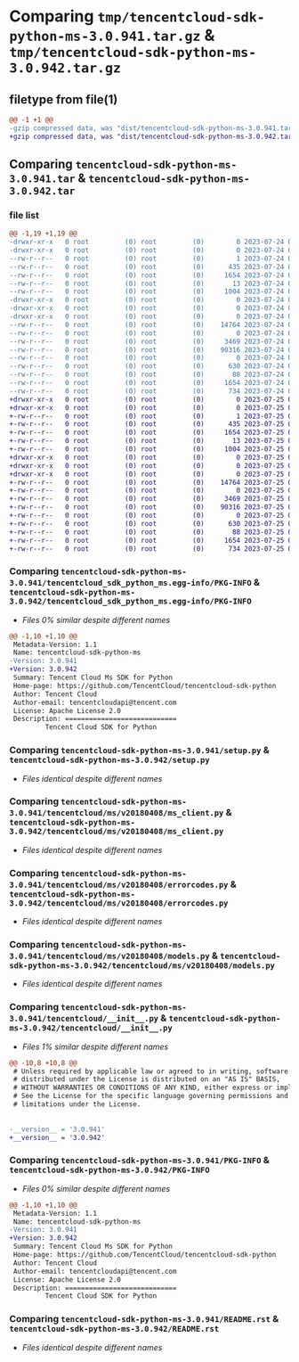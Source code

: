 # Comparing `tmp/tencentcloud-sdk-python-ms-3.0.941.tar.gz` & `tmp/tencentcloud-sdk-python-ms-3.0.942.tar.gz`

## filetype from file(1)

```diff
@@ -1 +1 @@
-gzip compressed data, was "dist/tencentcloud-sdk-python-ms-3.0.941.tar", last modified: Mon Jul 24 00:40:49 2023, max compression
+gzip compressed data, was "dist/tencentcloud-sdk-python-ms-3.0.942.tar", last modified: Tue Jul 25 04:22:04 2023, max compression
```

## Comparing `tencentcloud-sdk-python-ms-3.0.941.tar` & `tencentcloud-sdk-python-ms-3.0.942.tar`

### file list

```diff
@@ -1,19 +1,19 @@
-drwxr-xr-x   0 root         (0) root         (0)        0 2023-07-24 00:40:49.000000 tencentcloud-sdk-python-ms-3.0.941/
-drwxr-xr-x   0 root         (0) root         (0)        0 2023-07-24 00:40:49.000000 tencentcloud-sdk-python-ms-3.0.941/tencentcloud_sdk_python_ms.egg-info/
--rw-r--r--   0 root         (0) root         (0)        1 2023-07-24 00:40:49.000000 tencentcloud-sdk-python-ms-3.0.941/tencentcloud_sdk_python_ms.egg-info/dependency_links.txt
--rw-r--r--   0 root         (0) root         (0)      435 2023-07-24 00:40:49.000000 tencentcloud-sdk-python-ms-3.0.941/tencentcloud_sdk_python_ms.egg-info/SOURCES.txt
--rw-r--r--   0 root         (0) root         (0)     1654 2023-07-24 00:40:49.000000 tencentcloud-sdk-python-ms-3.0.941/tencentcloud_sdk_python_ms.egg-info/PKG-INFO
--rw-r--r--   0 root         (0) root         (0)       13 2023-07-24 00:40:49.000000 tencentcloud-sdk-python-ms-3.0.941/tencentcloud_sdk_python_ms.egg-info/top_level.txt
--rw-r--r--   0 root         (0) root         (0)     1004 2023-07-24 00:40:49.000000 tencentcloud-sdk-python-ms-3.0.941/setup.py
-drwxr-xr-x   0 root         (0) root         (0)        0 2023-07-24 00:40:49.000000 tencentcloud-sdk-python-ms-3.0.941/tencentcloud/
-drwxr-xr-x   0 root         (0) root         (0)        0 2023-07-24 00:40:49.000000 tencentcloud-sdk-python-ms-3.0.941/tencentcloud/ms/
-drwxr-xr-x   0 root         (0) root         (0)        0 2023-07-24 00:40:49.000000 tencentcloud-sdk-python-ms-3.0.941/tencentcloud/ms/v20180408/
--rw-r--r--   0 root         (0) root         (0)    14764 2023-07-24 00:40:49.000000 tencentcloud-sdk-python-ms-3.0.941/tencentcloud/ms/v20180408/ms_client.py
--rw-r--r--   0 root         (0) root         (0)        0 2023-07-24 00:40:49.000000 tencentcloud-sdk-python-ms-3.0.941/tencentcloud/ms/v20180408/__init__.py
--rw-r--r--   0 root         (0) root         (0)     3469 2023-07-24 00:40:49.000000 tencentcloud-sdk-python-ms-3.0.941/tencentcloud/ms/v20180408/errorcodes.py
--rw-r--r--   0 root         (0) root         (0)    90316 2023-07-24 00:40:49.000000 tencentcloud-sdk-python-ms-3.0.941/tencentcloud/ms/v20180408/models.py
--rw-r--r--   0 root         (0) root         (0)        0 2023-07-24 00:40:49.000000 tencentcloud-sdk-python-ms-3.0.941/tencentcloud/ms/__init__.py
--rw-r--r--   0 root         (0) root         (0)      630 2023-07-24 00:40:49.000000 tencentcloud-sdk-python-ms-3.0.941/tencentcloud/__init__.py
--rw-r--r--   0 root         (0) root         (0)       88 2023-07-24 00:40:49.000000 tencentcloud-sdk-python-ms-3.0.941/setup.cfg
--rw-r--r--   0 root         (0) root         (0)     1654 2023-07-24 00:40:49.000000 tencentcloud-sdk-python-ms-3.0.941/PKG-INFO
--rw-r--r--   0 root         (0) root         (0)      734 2023-07-24 00:40:49.000000 tencentcloud-sdk-python-ms-3.0.941/README.rst
+drwxr-xr-x   0 root         (0) root         (0)        0 2023-07-25 04:22:04.000000 tencentcloud-sdk-python-ms-3.0.942/
+drwxr-xr-x   0 root         (0) root         (0)        0 2023-07-25 04:22:04.000000 tencentcloud-sdk-python-ms-3.0.942/tencentcloud_sdk_python_ms.egg-info/
+-rw-r--r--   0 root         (0) root         (0)        1 2023-07-25 04:22:04.000000 tencentcloud-sdk-python-ms-3.0.942/tencentcloud_sdk_python_ms.egg-info/dependency_links.txt
+-rw-r--r--   0 root         (0) root         (0)      435 2023-07-25 04:22:04.000000 tencentcloud-sdk-python-ms-3.0.942/tencentcloud_sdk_python_ms.egg-info/SOURCES.txt
+-rw-r--r--   0 root         (0) root         (0)     1654 2023-07-25 04:22:04.000000 tencentcloud-sdk-python-ms-3.0.942/tencentcloud_sdk_python_ms.egg-info/PKG-INFO
+-rw-r--r--   0 root         (0) root         (0)       13 2023-07-25 04:22:04.000000 tencentcloud-sdk-python-ms-3.0.942/tencentcloud_sdk_python_ms.egg-info/top_level.txt
+-rw-r--r--   0 root         (0) root         (0)     1004 2023-07-25 04:22:04.000000 tencentcloud-sdk-python-ms-3.0.942/setup.py
+drwxr-xr-x   0 root         (0) root         (0)        0 2023-07-25 04:22:04.000000 tencentcloud-sdk-python-ms-3.0.942/tencentcloud/
+drwxr-xr-x   0 root         (0) root         (0)        0 2023-07-25 04:22:04.000000 tencentcloud-sdk-python-ms-3.0.942/tencentcloud/ms/
+drwxr-xr-x   0 root         (0) root         (0)        0 2023-07-25 04:22:04.000000 tencentcloud-sdk-python-ms-3.0.942/tencentcloud/ms/v20180408/
+-rw-r--r--   0 root         (0) root         (0)    14764 2023-07-25 04:22:04.000000 tencentcloud-sdk-python-ms-3.0.942/tencentcloud/ms/v20180408/ms_client.py
+-rw-r--r--   0 root         (0) root         (0)        0 2023-07-25 04:22:04.000000 tencentcloud-sdk-python-ms-3.0.942/tencentcloud/ms/v20180408/__init__.py
+-rw-r--r--   0 root         (0) root         (0)     3469 2023-07-25 04:22:04.000000 tencentcloud-sdk-python-ms-3.0.942/tencentcloud/ms/v20180408/errorcodes.py
+-rw-r--r--   0 root         (0) root         (0)    90316 2023-07-25 04:22:04.000000 tencentcloud-sdk-python-ms-3.0.942/tencentcloud/ms/v20180408/models.py
+-rw-r--r--   0 root         (0) root         (0)        0 2023-07-25 04:22:04.000000 tencentcloud-sdk-python-ms-3.0.942/tencentcloud/ms/__init__.py
+-rw-r--r--   0 root         (0) root         (0)      630 2023-07-25 04:22:04.000000 tencentcloud-sdk-python-ms-3.0.942/tencentcloud/__init__.py
+-rw-r--r--   0 root         (0) root         (0)       88 2023-07-25 04:22:04.000000 tencentcloud-sdk-python-ms-3.0.942/setup.cfg
+-rw-r--r--   0 root         (0) root         (0)     1654 2023-07-25 04:22:04.000000 tencentcloud-sdk-python-ms-3.0.942/PKG-INFO
+-rw-r--r--   0 root         (0) root         (0)      734 2023-07-25 04:22:04.000000 tencentcloud-sdk-python-ms-3.0.942/README.rst
```

### Comparing `tencentcloud-sdk-python-ms-3.0.941/tencentcloud_sdk_python_ms.egg-info/PKG-INFO` & `tencentcloud-sdk-python-ms-3.0.942/tencentcloud_sdk_python_ms.egg-info/PKG-INFO`

 * *Files 0% similar despite different names*

```diff
@@ -1,10 +1,10 @@
 Metadata-Version: 1.1
 Name: tencentcloud-sdk-python-ms
-Version: 3.0.941
+Version: 3.0.942
 Summary: Tencent Cloud Ms SDK for Python
 Home-page: https://github.com/TencentCloud/tencentcloud-sdk-python
 Author: Tencent Cloud
 Author-email: tencentcloudapi@tencent.com
 License: Apache License 2.0
 Description: ============================
         Tencent Cloud SDK for Python
```

### Comparing `tencentcloud-sdk-python-ms-3.0.941/setup.py` & `tencentcloud-sdk-python-ms-3.0.942/setup.py`

 * *Files identical despite different names*

### Comparing `tencentcloud-sdk-python-ms-3.0.941/tencentcloud/ms/v20180408/ms_client.py` & `tencentcloud-sdk-python-ms-3.0.942/tencentcloud/ms/v20180408/ms_client.py`

 * *Files identical despite different names*

### Comparing `tencentcloud-sdk-python-ms-3.0.941/tencentcloud/ms/v20180408/errorcodes.py` & `tencentcloud-sdk-python-ms-3.0.942/tencentcloud/ms/v20180408/errorcodes.py`

 * *Files identical despite different names*

### Comparing `tencentcloud-sdk-python-ms-3.0.941/tencentcloud/ms/v20180408/models.py` & `tencentcloud-sdk-python-ms-3.0.942/tencentcloud/ms/v20180408/models.py`

 * *Files identical despite different names*

### Comparing `tencentcloud-sdk-python-ms-3.0.941/tencentcloud/__init__.py` & `tencentcloud-sdk-python-ms-3.0.942/tencentcloud/__init__.py`

 * *Files 1% similar despite different names*

```diff
@@ -10,8 +10,8 @@
 # Unless required by applicable law or agreed to in writing, software
 # distributed under the License is distributed on an "AS IS" BASIS,
 # WITHOUT WARRANTIES OR CONDITIONS OF ANY KIND, either express or implied.
 # See the License for the specific language governing permissions and
 # limitations under the License.
 
 
-__version__ = '3.0.941'
+__version__ = '3.0.942'
```

### Comparing `tencentcloud-sdk-python-ms-3.0.941/PKG-INFO` & `tencentcloud-sdk-python-ms-3.0.942/PKG-INFO`

 * *Files 0% similar despite different names*

```diff
@@ -1,10 +1,10 @@
 Metadata-Version: 1.1
 Name: tencentcloud-sdk-python-ms
-Version: 3.0.941
+Version: 3.0.942
 Summary: Tencent Cloud Ms SDK for Python
 Home-page: https://github.com/TencentCloud/tencentcloud-sdk-python
 Author: Tencent Cloud
 Author-email: tencentcloudapi@tencent.com
 License: Apache License 2.0
 Description: ============================
         Tencent Cloud SDK for Python
```

### Comparing `tencentcloud-sdk-python-ms-3.0.941/README.rst` & `tencentcloud-sdk-python-ms-3.0.942/README.rst`

 * *Files identical despite different names*

